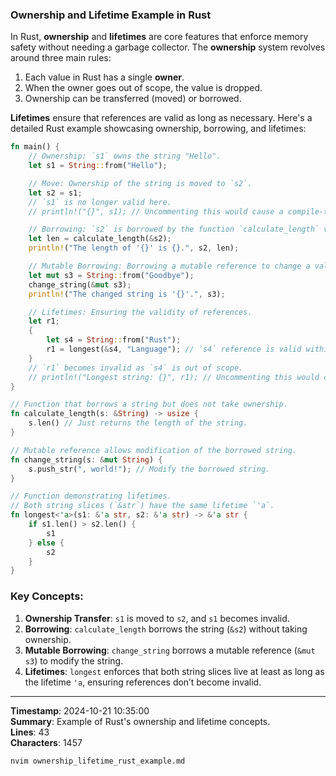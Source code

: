 ### Ownership and Lifetime Example in Rust

In Rust, **ownership** and **lifetimes** are core features that enforce memory safety without needing a garbage collector. The **ownership** system revolves around three main rules:
1. Each value in Rust has a single **owner**.
2. When the owner goes out of scope, the value is dropped.
3. Ownership can be transferred (moved) or borrowed.

**Lifetimes** ensure that references are valid as long as necessary. Here's a detailed Rust example showcasing ownership, borrowing, and lifetimes:

```rust
fn main() {
    // Ownership: `s1` owns the string "Hello".
    let s1 = String::from("Hello");

    // Move: Ownership of the string is moved to `s2`.
    let s2 = s1;
    // `s1` is no longer valid here.
    // println!("{}", s1); // Uncommenting this would cause a compile-time error.

    // Borrowing: `s2` is borrowed by the function `calculate_length` via a reference.
    let len = calculate_length(&s2);
    println!("The length of '{}' is {}.", s2, len);

    // Mutable Borrowing: Borrowing a mutable reference to change a value.
    let mut s3 = String::from("Goodbye");
    change_string(&mut s3);
    println!("The changed string is '{}'.", s3);

    // Lifetimes: Ensuring the validity of references.
    let r1;
    {
        let s4 = String::from("Rust");
        r1 = longest(&s4, "Language"); // `s4` reference is valid within this scope.
    }
    // `r1` becomes invalid as `s4` is out of scope.
    // println!("Longest string: {}", r1); // Uncommenting this would cause an error.
}

// Function that borrows a string but does not take ownership.
fn calculate_length(s: &String) -> usize {
    s.len() // Just returns the length of the string.
}

// Mutable reference allows modification of the borrowed string.
fn change_string(s: &mut String) {
    s.push_str(", world!"); // Modify the borrowed string.
}

// Function demonstrating lifetimes.
// Both string slices (`&str`) have the same lifetime `'a`.
fn longest<'a>(s1: &'a str, s2: &'a str) -> &'a str {
    if s1.len() > s2.len() {
        s1
    } else {
        s2
    }
}
```

### Key Concepts:
1. **Ownership Transfer**: `s1` is moved to `s2`, and `s1` becomes invalid.
2. **Borrowing**: `calculate_length` borrows the string (`&s2`) without taking ownership.
3. **Mutable Borrowing**: `change_string` borrows a mutable reference (`&mut s3`) to modify the string.
4. **Lifetimes**: `longest` enforces that both string slices live at least as long as the lifetime `'a`, ensuring references don’t become invalid.

---

**Timestamp**: 2024-10-21 10:35:00  
**Summary**: Example of Rust's ownership and lifetime concepts.  
**Lines**: 43  
**Characters**: 1457

```bash
nvim ownership_lifetime_rust_example.md
```
